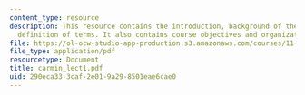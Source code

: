 ```yaml
---
content_type: resource
description: This resource contains the introduction, background of the course with
  definition of terms. It also contains course objectives and organization.
file: https://ol-ocw-studio-app-production.s3.amazonaws.com/courses/11-941-disaster-vulnerability-and-resilience-spring-2005/290eca333caf2e019a298501eae6cae0_carmin_lect1.pdf
file_type: application/pdf
resourcetype: Document
title: carmin_lect1.pdf
uid: 290eca33-3caf-2e01-9a29-8501eae6cae0
---
```


